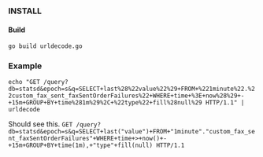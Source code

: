 ### INSTALL

#### Build 

`go build urldecode.go`

### Example

`echo "GET /query?db=statsd&epoch=s&q=SELECT+last%28%22value%22%29+FROM+%221minute%22.%22custom_fax_sent_faxSentOrderFailures%22+WHERE+time+%3E+now%28%29+-+15m+GROUP+BY+time%281m%29%2C+%22type%22+fill%28null%29 HTTP/1.1" | urldecode`

Should see this.
`GET /query?db=statsd&epoch=s&q=SELECT+last("value")+FROM+"1minute"."custom_fax_sent_faxSentOrderFailures"+WHERE+time+>+now()+-+15m+GROUP+BY+time(1m),+"type"+fill(null) HTTP/1.1`

